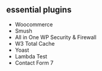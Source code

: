 ## essential plugins

* Woocommerce
* Smush
* All in One WP Security & Firewall
* W3 Total Cache
* Yoast
* Lambda Test
* Contact Form 7
